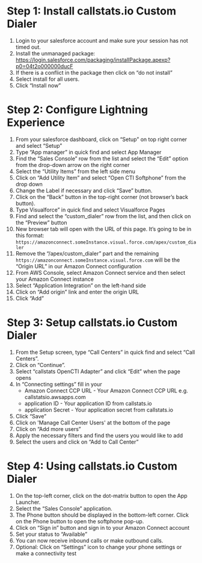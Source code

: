 # Step 1: Install callstats.io Custom Dialer
1. Login to your salesforce account and make sure your session has not timed out. 
2. Install the unmanaged package: https://login.salesforce.com/packaging/installPackage.apexp?p0=04t2o000000ducF
3. If there is a conflict in the package then click on “do not install”
4. Select install for all users. 
5. Click “Install now”

# Step 2: Configure Lightning Experience
1. From your salesforce dashboard, click on “Setup” on top right corner and select “Setup”
2. Type “App manager” in quick find and select App Manager
3. Find the “Sales Console” row from the list and select the “Edit” option from the drop-down arrow on the right corner
4. Select the “Utility Items” from the left side menu
5. Click on “Add Utility Item” and select “Open CTI Softphone” from the drop down 
6. Change the Label if necessary and click “Save” button.
7. Click on the “Back” button in the top-right corner (not browser’s back button).
8. Type Visualforce” in quick find and select Visualforce Pages
9. Find and select the “custom_dialer” row from the list, and then click on the “Preview” button
10. New browser tab will open with the URL of this page. It’s going to be in this format: `https://amazonconnect.someInstance.visual.force.com/apex/custom_dialer`
11. Remove the “/apex/custom_dialer” part and the remaining `https://amazonconnect.someInstance.visual.force.com` will be the “Origin URL” in our Amazon Connect configuration
12. From AWS Console, select Amazon Connect service and then select your Amazon Connect instance
13. Select “Application Integration” on the left-hand side
14. Click on “Add origin” link and enter the origin URL
15. Click “Add” 

# Step 3: Setup callstats.io Custom Dialer
1. From the Setup screen, type “Call Centers” in quick find and select “Call Centers”.
2. Click on “Continue”.
3. Select “callstats OpenCTI Adapter” and click “Edit” when the page opens
4. In “Connecting settings” fill in your 
    - Amazon Connect CCP URL - Your Amazon Connect CCP URL e.g. callstatsio.awsapps.com
    - application ID - Your application ID from callstats.io 
    - application Secret - Your application secret from callstats.io 
5. Click “Save”
6. Click on 'Manage Call Center Users' at the bottom of the page 
7. Click on “Add more users”
8. Apply the necessary filters and find the users you would like to add 
9. Select the users and click on “Add to Call Center”

# Step 4: Using callstats.io Custom Dialer
1. On the top-left corner, click on the dot-matrix button to open the App Launcher.
2. Select the “Sales Console” application. 
3. The Phone button should be displayed in the bottom-left corner. Click on the Phone button to open the softphone pop-up.
4. Click on “Sign in” button and sign in to your Amazon Connect account
5. Set your status to “Available” 
6. You can now receive inbound calls or make outbound calls. 
7. Optional: Click on “Settings” icon to change your phone settings or make a connectivity test
